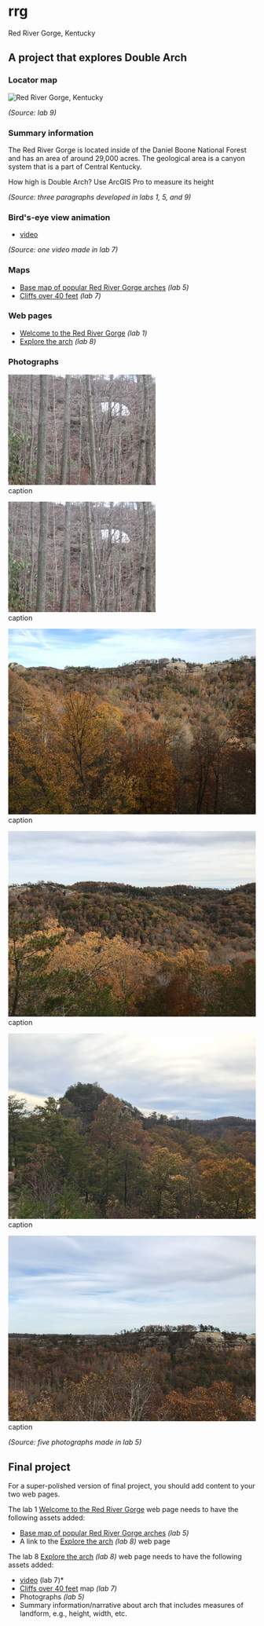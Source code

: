 # rrg

Red River Gorge, Kentucky

## A project that explores Double Arch

### Locator map

![Red River Gorge, Kentucky](https://tastyfreeze.github.io/rrg/images/rrg_orange.png)

*(Source: lab 9)*

### Summary information 

The Red River Gorge is located inside of the Daniel Boone National Forest and has an area of around 29,000 acres. The geological area is a canyon system that is a part of Central Kentucky.

How high is Double Arch? Use ArcGIS Pro to measure its height

*(Source: three paragraphs developed in labs 1, 5, and 9)*


### Bird's-eye view animation

* [video](https://youtu.be/G9Vb8BV5sQY)

*(Source: one video made in lab 7)*

### Maps 

* [Base map of popular Red River Gorge arches](basemap/rrg.pdf) *(lab 5)*
* [Cliffs over 40 feet](Elevation/DoubleARch.pdf) *(lab 7)*

### Web pages 

* [Welcome to the Red River Gorge](../index.html) *(lab 1)*
* [Explore the arch](#) *(lab 8)*

### Photographs

![caption](basemap/double-arch-2.jpg)     
caption

![caption](basemap/double-arch-2.jpg)     
caption

![caption](basemap/th_IMG_0893.jpg)     
caption

![caption](basemap/th_IMG_0897.jpg)     
caption

![caption](basemap/th_IMG_0900.jpg)     
caption

![caption](basemap/th_IMG_0905.jpg)     
caption


*(Source: five photographs made in lab 5)*

## Final project 

For a super-polished version of final project, you should add content to your two web pages.

The lab 1 [Welcome to the Red River Gorge](../index.html) web page needs to have the following assets added:

* [Base map of popular Red River Gorge arches](basemap/rrg.pdf) *(lab 5)*
* A link to the [Explore the arch](#) *(lab 8)* web page


The lab 8 [Explore the arch](#) *(lab 8)* web page needs to have the following assets added:

* [video](#) (lab 7)*
* [Cliffs over 40 feet](#) map *(lab 7)*
* Photographs *(lab 5)*
* Summary information/narrative about arch that includes measures of landform, e.g., height, width, etc. 
